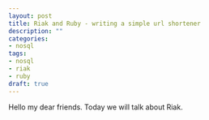 ```yaml
---
layout: post
title: Riak and Ruby - writing a simple url shortener
description: ""
categories: 
- nosql
tags: 
- nosql
- riak
- ruby
draft: true
---
```

Hello my dear friends. Today we will talk about Riak.